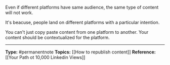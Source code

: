 Even if different platforms have same audience, the same type of content will not work.

It's beacuse, people land on different platforms with a particular intention. 

You can't just copy paste content from one platform to another. Your content should be contextualized for the platform. 


----
**Type:** #permanentnote 
**Topics:** [[How to republish content]]
**Reference:** [[Your Path ot 10,000 Linkedin Views]]

